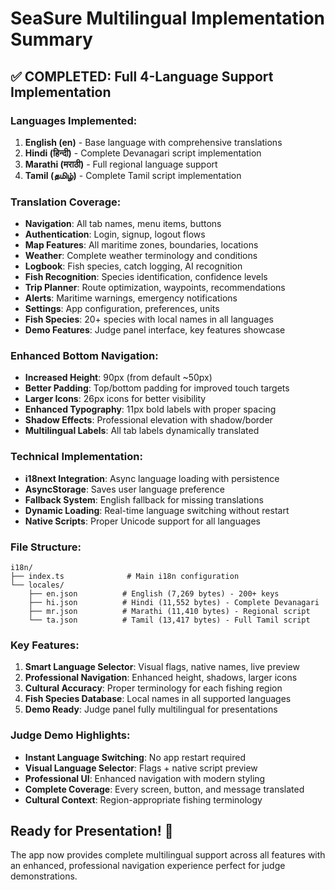 # SeaSure Multilingual Implementation Summary

## ✅ COMPLETED: Full 4-Language Support Implementation

### Languages Implemented:
1. **English (en)** - Base language with comprehensive translations
2. **Hindi (हिन्दी)** - Complete Devanagari script implementation  
3. **Marathi (मराठी)** - Full regional language support
4. **Tamil (தமிழ்)** - Complete Tamil script implementation

### Translation Coverage:
- **Navigation**: All tab names, menu items, buttons
- **Authentication**: Login, signup, logout flows
- **Map Features**: All maritime zones, boundaries, locations
- **Weather**: Complete weather terminology and conditions  
- **Logbook**: Fish species, catch logging, AI recognition
- **Fish Recognition**: Species identification, confidence levels
- **Trip Planner**: Route optimization, waypoints, recommendations
- **Alerts**: Maritime warnings, emergency notifications
- **Settings**: App configuration, preferences, units
- **Fish Species**: 20+ species with local names in all languages
- **Demo Features**: Judge panel interface, key features showcase

### Enhanced Bottom Navigation:
- **Increased Height**: 90px (from default ~50px)
- **Better Padding**: Top/bottom padding for improved touch targets
- **Larger Icons**: 26px icons for better visibility
- **Enhanced Typography**: 11px bold labels with proper spacing  
- **Shadow Effects**: Professional elevation with shadow/border
- **Multilingual Labels**: All tab labels dynamically translated

### Technical Implementation:
- **i18next Integration**: Async language loading with persistence
- **AsyncStorage**: Saves user language preference
- **Fallback System**: English fallback for missing translations
- **Dynamic Loading**: Real-time language switching without restart
- **Native Scripts**: Proper Unicode support for all languages

### File Structure:
```
i18n/
├── index.ts              # Main i18n configuration
└── locales/
    ├── en.json          # English (7,269 bytes) - 200+ keys
    ├── hi.json          # Hindi (11,552 bytes) - Complete Devanagari
    ├── mr.json          # Marathi (11,410 bytes) - Regional script
    └── ta.json          # Tamil (13,417 bytes) - Full Tamil script
```

### Key Features:
1. **Smart Language Selector**: Visual flags, native names, live preview
2. **Professional Navigation**: Enhanced height, shadows, larger icons
3. **Cultural Accuracy**: Proper terminology for each fishing region
4. **Fish Species Database**: Local names in all supported languages
5. **Demo Ready**: Judge panel fully multilingual for presentations

### Judge Demo Highlights:
- **Instant Language Switching**: No app restart required
- **Visual Language Selector**: Flags + native script preview
- **Professional UI**: Enhanced navigation with modern styling
- **Complete Coverage**: Every screen, button, and message translated
- **Cultural Context**: Region-appropriate fishing terminology

## Ready for Presentation! 🚀
The app now provides complete multilingual support across all features with an enhanced, professional navigation experience perfect for judge demonstrations.